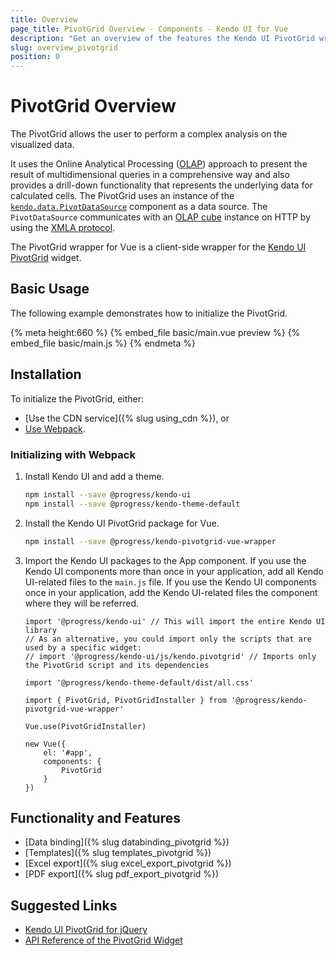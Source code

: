 ```yaml
---
title: Overview
page_title: PivotGrid Overview - Components - Kendo UI for Vue
description: "Get an overview of the features the Kendo UI PivotGrid wrapper for Vue delivers and use the component in Vue projects."
slug: overview_pivotgrid
position: 0
---
```


<div><WrapperBanner></WrapperBanner></div>

# PivotGrid Overview

The PivotGrid allows the user to perform a complex analysis on the visualized data.

It uses the Online Analytical Processing ([OLAP](https://en.wikipedia.org/wiki/Online_analytical_processing)) approach to present the result of multidimensional queries in a comprehensive way and also provides a drill-down functionality that represents the underlying data for calculated cells. The PivotGrid uses an instance of the [`kendo.data.PivotDataSource`](https://docs.telerik.com/kendo-ui/api/javascript/data/pivotdatasource) component as a data source. The `PivotDataSource` communicates with an [OLAP cube](https://en.wikipedia.org/wiki/OLAP_cube) instance on HTTP by using the [XMLA protocol](https://en.wikipedia.org/wiki/XML_for_Analysis).

The PivotGrid wrapper for Vue is a client-side wrapper for the [Kendo UI PivotGrid](https://docs.telerik.com/kendo-ui/api/javascript/ui/pivotgrid) widget.

<div data-component="StartFreeTrialSection"></div>

## Basic Usage

The following example demonstrates how to initialize the PivotGrid.

{% meta height:660 %}
{% embed_file basic/main.vue preview %}
{% embed_file basic/main.js %}
{% endmeta %}

## Installation

To initialize the PivotGrid, either:

* [Use the CDN service]({% slug using_cdn %}), or
* [Use Webpack](#toc-initializing-with-webpack).

### Initializing with Webpack

1. Install Kendo UI and add a theme.

    ```sh
    npm install --save @progress/kendo-ui
    npm install --save @progress/kendo-theme-default
    ```

1. Install the Kendo UI PivotGrid package for Vue.

    ```sh
    npm install --save @progress/kendo-pivotgrid-vue-wrapper
    ```

1. Import the Kendo UI packages to the App component. If you use the Kendo UI components more than once in your application, add all Kendo UI-related files to the `main.js` file. If you use the Kendo UI components once in your application, add the Kendo UI-related files the component where they will be referred.

    ```js-no-run
    import '@progress/kendo-ui' // This will import the entire Kendo UI library
    // As an alternative, you could import only the scripts that are used by a specific widget:
    // import '@progress/kendo-ui/js/kendo.pivotgrid' // Imports only the PivotGrid script and its dependencies

    import '@progress/kendo-theme-default/dist/all.css'

    import { PivotGrid, PivotGridInstaller } from '@progress/kendo-pivotgrid-vue-wrapper'

    Vue.use(PivotGridInstaller)

    new Vue({
        el: '#app',
        components: {
            PivotGrid
        }
    })
    ```

## Functionality and Features

* [Data binding]({% slug databinding_pivotgrid %})
* [Templates]({% slug templates_pivotgrid %})
* [Excel export]({% slug excel_export_pivotgrid %})
* [PDF export]({% slug pdf_export_pivotgrid %})

## Suggested Links

* [Kendo UI PivotGrid for jQuery](https://docs.telerik.com/kendo-ui/controls/data-management/pivotgrid/overview)
* [API Reference of the PivotGrid Widget](https://docs.telerik.com/kendo-ui/api/javascript/ui/pivotgrid)
